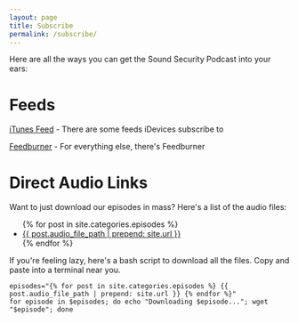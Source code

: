 ```yaml
---
layout: page
title: Subscribe
permalink: /subscribe/
---
```


Here are all the ways you can get the Sound Security Podcast into your ears:

Feeds
=====

[iTunes Feed](https://itunes.apple.com/tt/podcast/sound-security-podcast/id974229319?mt=2) - There are some feeds iDevices subscribe to

[Feedburner](https://feeds.feedburner.com/SoundSecurityPodcast) - For everything else, there's Feedburner

Direct Audio Links
==================
Want to just download our episodes in mass? Here's a list of the audio files:

<ul>
  {% for post in site.categories.episodes %}
    <li>
      <a class="post-link" href="{{ post.audio_file_path | prepend: site.url }}">{{ post.audio_file_path | prepend: site.url }}</a>
    </li>
  {% endfor %}
</ul>


If you're feeling lazy, here's a bash script to download all the files. Copy and paste into a terminal near you.

    episodes="{% for post in site.categories.episodes %} {{ post.audio_file_path | prepend: site.url }} {% endfor %}"
    for episode in $episodes; do echo "Downloading $episode..."; wget "$episode"; done
